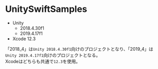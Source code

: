# UnitySwiftSamples

- Unity
    - 2018.4.30f1
    - 2019.4.17f1
- Xcode 12.3

「2018_4」は`Unity 2018.4.30f1`向けのプロジェクトとなり、「2019_4」は`Unity 2019.4.17f1`向けのプロジェクトとなる。  
Xcodeはどちらも共通で`12.3`を使用。
